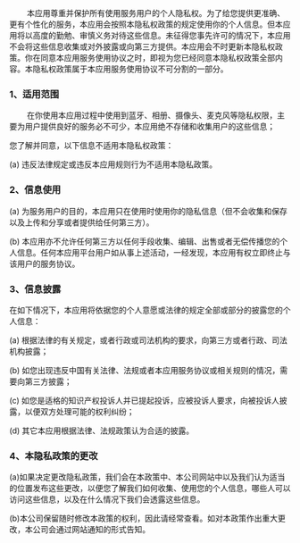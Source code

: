         本应用尊重并保护所有使用服务用户的个人隐私权。为了给您提供更准确、更有个性化的服务，本应用会按照本隐私权政策的规定使用你的个人信息。但本应用将以高度的勤勉、审慎义务对待这些信息。未征得您事先许可的情况下，本应用不会将这些信息收集或对外披露或向第三方提供。本应用会不时更新本隐私权政策。你在同意本应用服务使用协议之时，即视为您已经同意本隐私权政策全部内容。本隐私权政策属于本应用服务使用协议不可分割的一部分。

### 1、适用范围

        在你使用本应用过程中使用到蓝牙、相册、摄像头、麦克风等隐私权限，主要为用户提供良好的服务必不可少，本应用绝不存储和收集用户的这些信息；

您了解并同意，以下信息不适用本隐私权政策：

(a) 违反法律规定或违反本应用规则行为不适用本隐私政策。

### 2、信息使用

(a) 为服务用户的目的，本应用只在使用时使用你的隐私信息（但不会收集和保存以及上传和分享或者提供给任何第三方）。

(b) 本应用亦不允许任何第三方以任何手段收集、编辑、出售或者无偿传播您的个人信息。任何本应用平台用户如从事上述活动，一经发现，本应用有权立即终止与该用户的服务协议。

### 3、信息披露

在如下情况下，本应用将依据您的个人意愿或法律的规定全部或部分的披露您的个人信息：

(a) 根据法律的有关规定，或者行政或司法机构的要求，向第三方或者行政、司法机构披露；

(b) 如您出现违反中国有关法律、法规或者本应用服务协议或相关规则的情况，需要向第三方披露；

(c) 如您是适格的知识产权投诉人并已提起投诉，应被投诉人要求，向被投诉人披露，以便双方处理可能的权利纠纷；

(d) 其它本应用根据法律、法规政策认为合适的披露。

### 4、本隐私政策的更改

(a)如果决定更改隐私政策，我们会在本政策中、本公司网站中以及我们认为适当的位置发布这些更改，以便您了解我们如何收集、使用您的个人信息，哪些人可以访问这些信息，以及在什么情况下我们会透露这些信息。

(b)本公司保留随时修改本政策的权利，因此请经常查看。如对本政策作出重大更改，本公司会通过网站通知的形式告知。
